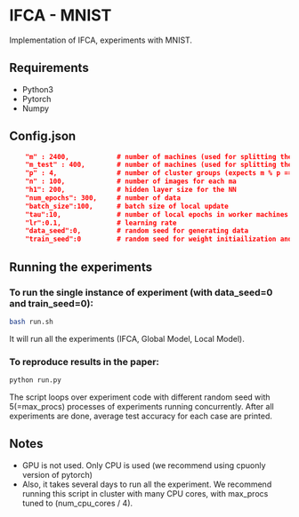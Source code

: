 # IFCA - MNIST

Implementation of IFCA, experiments with MNIST.

## Requirements
* Python3
* Pytorch
* Numpy

## Config.json
```json
    "m" : 2400,            # number of machines (used for splitting the train dataset and setting the number of parallel worker machines)
    "m_test" : 400,        # number of machines (used for splitting the test dataset)
    "p" : 4,               # number of cluster groups (expects m % p == 0 and m_test % p == 0)
    "n" : 100,             # number of images for each ma
    "h1": 200,             # hidden layer size for the NN 
    "num_epochs": 300,     # number of data
    "batch_size":100,      # batch size of local update
    "tau":10,              # number of local epochs in worker machines
    "lr":0.1,              # learning rate
    "data_seed":0,         # random seed for generating data
    "train_seed":0         # random seed for weight initiailization and training

```

## Running the experiments

### To run the single instance of experiment (with data_seed=0 and train_seed=0):
```bash
bash run.sh
```
It will run all the experiments (IFCA, Global Model, Local Model).

### To reproduce results in the paper:
```bash
python run.py   
```
The script loops over experiment code with different random seed with 5(=max_procs) processes of experiments running concurrently. After all experiments are done, average test accuracy for each case are printed.

## Notes
* GPU is not used. Only CPU is used (we recommend using cpuonly version of pytorch) 
* Also, it takes several days to run all the experiment. We recommend running this script in cluster with many CPU cores, with max_procs tuned to (num_cpu_cores / 4).